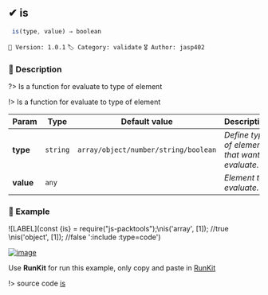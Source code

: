 ## ✔ is 

```javascript
 is(type, value) ⇒ boolean  
``` 


`📢 Version: 1.0.1`  `🏷️ Category: validate` `🎖️ Author: jasp402` 

### 📝 Description 


?> Is a function for evaluate to type of element 


!> Is a function for evaluate to type of element 


| Param | Type | Default value | Description |
| --- | --- | --- | --- |
| **type** | `string` | ` array/object/number/string/boolean ` | _Define type of element that want evaluate._ | 
| **value** | `any` | ` ` | _Element to evaluate._ | 



### 🧪 Example 


![LABEL](const {is} = require("js-packtools");\nis('array', [1]); //true \nis('object', [1]); //false ':include :type=code')




[![image](https://user-images.githubusercontent.com/8978470/89190058-8603d500-d566-11ea-914f-284448e5a1b6.png)](https://npm.runkit.com/js-packtools) 
 
Use **RunKit** for run this example, only copy and paste in [RunKit](https://npm.runkit.com/js-packtools)


!> source code [is](https://github.com/jasp402/js-packtools/blob/master/lib/is.js) 

